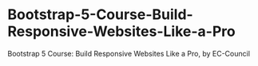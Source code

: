 # Bootstrap-5-Course-Build-Responsive-Websites-Like-a-Pro
Bootstrap 5 Course: Build Responsive Websites Like a Pro, by EC-Council
